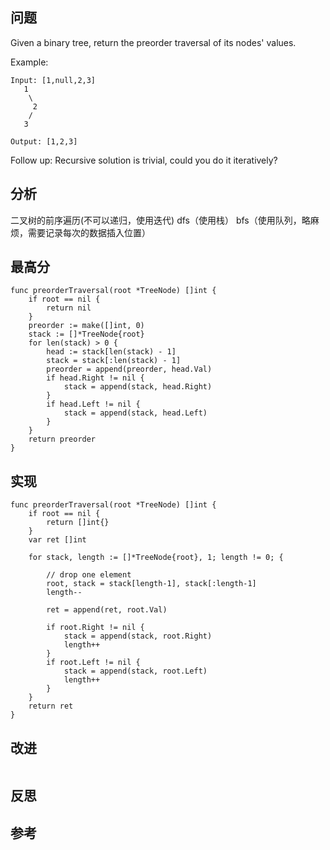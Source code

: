 ## 问题
Given a binary tree, return the preorder traversal of its nodes' values.

Example:
```
Input: [1,null,2,3]
   1
    \
     2
    /
   3

Output: [1,2,3]
```

Follow up: Recursive solution is trivial, could you do it iteratively?

## 分析
二叉树的前序遍历(不可以递归，使用迭代)
dfs（使用栈）
bfs（使用队列，略麻烦，需要记录每次的数据插入位置）

## 最高分
```golang
func preorderTraversal(root *TreeNode) []int {
    if root == nil {
        return nil
    }
    preorder := make([]int, 0)
    stack := []*TreeNode{root}
    for len(stack) > 0 {
        head := stack[len(stack) - 1]
        stack = stack[:len(stack) - 1]
        preorder = append(preorder, head.Val)
        if head.Right != nil {
            stack = append(stack, head.Right)    
        }
        if head.Left != nil {
            stack = append(stack, head.Left)    
        }        
    }
    return preorder        
}
```

## 实现
```golang
func preorderTraversal(root *TreeNode) []int {
    if root == nil {
        return []int{}
    }
    var ret []int

    for stack, length := []*TreeNode{root}, 1; length != 0; {

        // drop one element
        root, stack = stack[length-1], stack[:length-1]
        length--

        ret = append(ret, root.Val)

        if root.Right != nil {
            stack = append(stack, root.Right)
            length++
        }
        if root.Left != nil {
            stack = append(stack, root.Left)
            length++
        }
    }
    return ret
}
```

## 改进
```golang

```

## 反思

## 参考